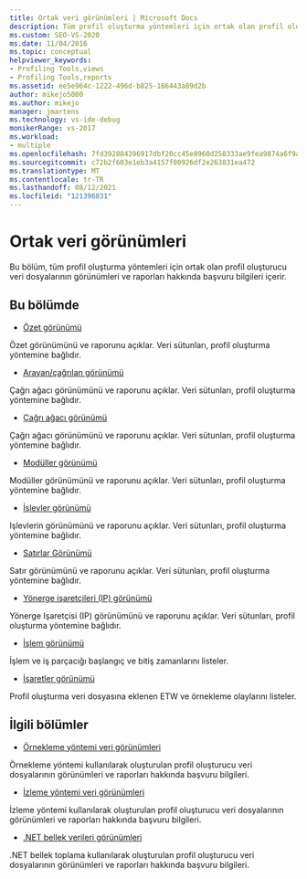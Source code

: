 ```yaml
---
title: Ortak veri görünümleri | Microsoft Docs
description: Tüm profil oluşturma yöntemleri için ortak olan profil oluşturucu veri dosyalarının görünümleri ve raporları hakkında başvuru bilgileri için bu bölüme bakın.
ms.custom: SEO-VS-2020
ms.date: 11/04/2016
ms.topic: conceptual
helpviewer_keywords:
- Profiling Tools,views
- Profiling Tools,reports
ms.assetid: ee5e964c-1222-496d-b825-166443a89d2b
author: mikejo5000
ms.author: mikejo
manager: jmartens
ms.technology: vs-ide-debug
monikerRange: vs-2017
ms.workload:
- multiple
ms.openlocfilehash: 7fd392884396917dbf20cc45e8960d258333ae9fea9874a6f9a38376e38cea85
ms.sourcegitcommit: c72b2f603e1eb3a4157f00926df2e263831ea472
ms.translationtype: MT
ms.contentlocale: tr-TR
ms.lasthandoff: 08/12/2021
ms.locfileid: "121396831"
---
```

# <a name="common-data-views"></a>Ortak veri görünümleri
Bu bölüm, tüm profil oluşturma yöntemleri için ortak olan profil oluşturucu veri dosyalarının görünümleri ve raporları hakkında başvuru bilgileri içerir.

## <a name="in-this-section"></a>Bu bölümde
- [Özet görünümü](../profiling/summary-view.md)

 Özet görünümünü ve raporunu açıklar. Veri sütunları, profil oluşturma yöntemine bağlıdır.

- [Arayan/çağrılan görünümü](../profiling/caller-callee-view.md)

 Çağrı ağacı görünümünü ve raporunu açıklar. Veri sütunları, profil oluşturma yöntemine bağlıdır.

- [Çağrı ağacı görünümü](../profiling/call-tree-view.md)

 Çağrı ağacı görünümünü ve raporunu açıklar. Veri sütunları, profil oluşturma yöntemine bağlıdır.

- [Modüller görünümü](../profiling/modules-view.md)

 Modüller görünümünü ve raporunu açıklar. Veri sütunları, profil oluşturma yöntemine bağlıdır.

- [İşlevler görünümü](../profiling/functions-view.md)

 Işlevlerin görünümünü ve raporunu açıklar. Veri sütunları, profil oluşturma yöntemine bağlıdır.

- [Satırlar Görünümü](../profiling/lines-view.md)

 Satır görünümünü ve raporunu açıklar. Veri sütunları, profil oluşturma yöntemine bağlıdır.

- [Yönerge işaretçileri (IP) görünümü](../profiling/instruction-pointers-ips-view.md)

 Yönerge Işaretçisi (IP) görünümünü ve raporunu açıklar. Veri sütunları, profil oluşturma yöntemine bağlıdır.

- [İşlem görünümü](../profiling/process-view.md)

 İşlem ve iş parçacığı başlangıç ve bitiş zamanlarını listeler.

- [İşaretler görünümü](../profiling/marks-view.md)

 Profil oluşturma veri dosyasına eklenen ETW ve örnekleme olaylarını listeler.

## <a name="related-sections"></a>İlgili bölümler
- [Örnekleme yöntemi veri görünümleri](../profiling/profiler-sampling-method-data-views.md)

 Örnekleme yöntemi kullanılarak oluşturulan profil oluşturucu veri dosyalarının görünümleri ve raporları hakkında başvuru bilgileri.

- [İzleme yöntemi veri görünümleri](../profiling/instrumentation-method-data-views.md)

 İzleme yöntemi kullanılarak oluşturulan profil oluşturucu veri dosyalarının görünümleri ve raporları hakkında başvuru bilgileri.

- [.NET bellek verileri görünümleri](../profiling/dotnet-memory-data-views.md)

 .NET bellek toplama kullanılarak oluşturulan profil oluşturucu veri dosyalarının görünümleri ve raporları hakkında başvuru bilgileri.
